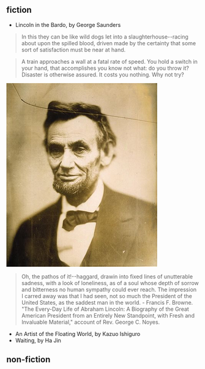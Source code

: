## fiction

 * Lincoln in the Bardo, by George Saunders
 
 > In this they can be like wild dogs let into a slaughterhouse--racing about upon the spilled blood, driven made by the certainty that some sort of satisfaction must be near at hand.

 > A train approaches a wall at a fatal rate of speed. You hold a switch in your hand, that accomplishes you know not what: do you throw it? Disaster is otherwise assured. It costs you nothing. Why not try?

![alt text](assets/img/Lincoln_by_Gardner.jpg "Logo Title")

 > Oh, the pathos of it!--haggard, drawin into fixed lines of unutterable sadness, with a look of loneliness, as of a soul whose depth of sorrow and bitterness no human sympathy could ever reach. The impression I carred away was that I had seen, not so much the President of the United States, as the saddest man in the world. - Francis F. Browne. "The Every-Day Life of Abraham Lincoln: A Biography of the Great American President from an Entirely New Standpoint, with Fresh and Invaluable Material," account of Rev. George C. Noyes.

 * An Artist of the Floating World, by Kazuo Ishiguro
 * Waiting, by Ha Jin

## non-fiction

